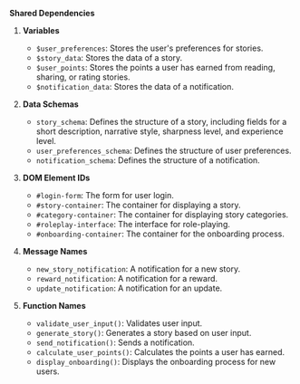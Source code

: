 **Shared Dependencies**

1. **Variables**
   - `$user_preferences`: Stores the user's preferences for stories.
   - `$story_data`: Stores the data of a story.
   - `$user_points`: Stores the points a user has earned from reading, sharing, or rating stories.
   - `$notification_data`: Stores the data of a notification.

2. **Data Schemas**
   - `story_schema`: Defines the structure of a story, including fields for a short description, narrative style, sharpness level, and experience level.
   - `user_preferences_schema`: Defines the structure of user preferences.
   - `notification_schema`: Defines the structure of a notification.

3. **DOM Element IDs**
   - `#login-form`: The form for user login.
   - `#story-container`: The container for displaying a story.
   - `#category-container`: The container for displaying story categories.
   - `#roleplay-interface`: The interface for role-playing.
   - `#onboarding-container`: The container for the onboarding process.

4. **Message Names**
   - `new_story_notification`: A notification for a new story.
   - `reward_notification`: A notification for a reward.
   - `update_notification`: A notification for an update.

5. **Function Names**
   - `validate_user_input()`: Validates user input.
   - `generate_story()`: Generates a story based on user input.
   - `send_notification()`: Sends a notification.
   - `calculate_user_points()`: Calculates the points a user has earned.
   - `display_onboarding()`: Displays the onboarding process for new users.